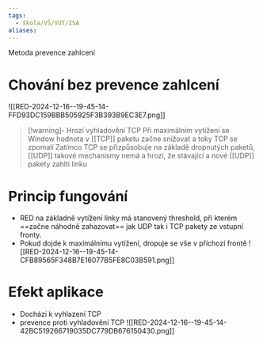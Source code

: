 ```yaml
---
tags:
  - škola/VŠ/VUT/ISA
aliases:
---
```

Metoda prevence zahlcení
# Chování bez prevence zahlcení
![[RED-2024-12-16--19-45-14-FFD93DC159BBB505925F3B393B9EC3E7.png]]


> [!warning]- Hrozí vyhladovění TCP
> Při maximálním vytížení se Window hodnota v [[TCP]] paketu začne snižovat a toky TCP se zpomalí
> Zatímco TCP se přizpůsobuje na základě dropnutých paketů, [[UDP]] takové mechanismy nemá a hrozí, že stávající a nové [[UDP]] pakety zahltí linku

# Princip fungování
- RED na základně vytížení linky má stanovený threshold, při kterém ==začne náhodně zahazovat== jak UDP tak i TCP pakety ze vstupní fronty.
- Pokud dojde k maximálnímu vytížení, dropuje se vše v příchozí frontě
![[RED-2024-12-16--19-45-14-CFB89565F348B7E16077B5FE8C03B591.png]]

# Efekt aplikace
- Dochází k vyhlazení TCP
- prevence proti vyhladovění TCP
![[RED-2024-12-16--19-45-14-42BC519266719035DC779DB676150430.png]]